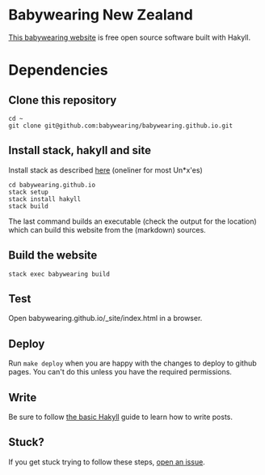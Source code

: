# Babywearing New Zealand

[This babywearing website](https://babywearing.github.io) is free open source software built with Hakyll.

# Dependencies

## Clone this repository

```
cd ~
git clone git@github.com:babywearing/babywearing.github.io.git
```

## Install stack, hakyll and site

Install stack as described [here](https://docs.haskellstack.org/en/stable/README/) (oneliner for most Un*x'es)

```
cd babywearing.github.io
stack setup
stack install hakyll
stack build
```

The last command builds an executable (check the output for the location) which can build this website from the (markdown) sources. 

## Build the website

```
stack exec babywearing build
```

## Test

Open babywearing.github.io/_site/index.html in a browser. 

## Deploy

Run `make deploy` when you are happy with the changes to deploy to github pages. You can't do this unless you have the required permissions.

## Write

Be sure to follow [the basic Hakyll](https://jaspervdj.be/hakyll/tutorials/02-basics.html) guide to learn how to write posts.

## Stuck?

If you get stuck trying to follow these steps, [open an issue](https://github.com/babywearing/babywearing/issues/new).
